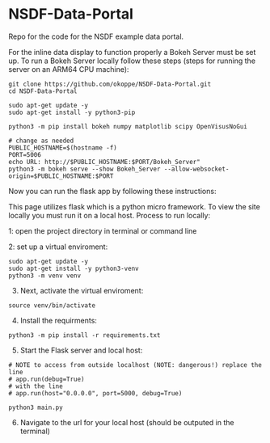 # NSDF-Data-Portal
Repo for the code for the NSDF example data portal.

For the inline data display to function properly a Bokeh Server must be set up. To run a Bokeh Server locally follow these steps (steps for running the server on an  ARM64 CPU machine):

```
git clone https://github.com/okoppe/NSDF-Data-Portal.git
cd NSDF-Data-Portal

sudo apt-get update -y
sudo apt-get install -y python3-pip

python3 -m pip install bokeh numpy matplotlib scipy OpenVisusNoGui

# change as needed
PUBLIC_HOSTNAME=$(hostname -f)
PORT=5006
echo URL: http://$PUBLIC_HOSTNAME:$PORT/Bokeh_Server"
python3 -m bokeh serve --show Bokeh_Server --allow-websocket-origin=$PUBLIC_HOSTNAME:$PORT
```
Now you can run the flask app by following these instructions:

This page utilizes flask which is a python micro framework. To view the site locally you must run it on a local host.
Process to run locally:

1: open the project directory in terminal or command line

2: set up a virtual enviroment: 

```
sudo apt-get update -y
sudo apt-get install -y python3-venv
python3 -m venv venv
```

3. Next, activate the virtual enviroment:

```
source venv/bin/activate
```

4. Install the requirments:

```
python3 -m pip install -r requirements.txt
```

5. Start the Flask server and local host:

```
# NOTE to access from outside localhost (NOTE: dangerous!) replace the line 
# app.run(debug=True)
# with the line
# app.run(host="0.0.0.0", port=5000, debug=True)

python3 main.py
```

6. Navigate to the url for your local host (should be outputed in the terminal)
